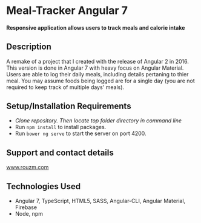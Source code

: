
# Meal-Tracker Angular 7

####  Responsive application allows users to track meals and calorie intake

## Description

A remake of a project that I created with the release of Angular 2 in 2016. This version is done in Angular 7 with heavy focus on Angular Material. Users are able to log their daily meals, including details pertaning to thier meal. You may assume foods being logged are for a single day (you are not required to keep track of multiple days' meals).

## Setup/Installation Requirements

* _Clone repository. Then locate top folder directory in command line_
* Run `npm install` to install packages.
* Run `bower ng serve` to start the server on port 4200.

## Support and contact details
www.rouzm.com

## Technologies Used

+ Angular 7, TypeScript, HTML5, SASS, Angular-CLI, Angular Material, Firebase
+ Node, npm


